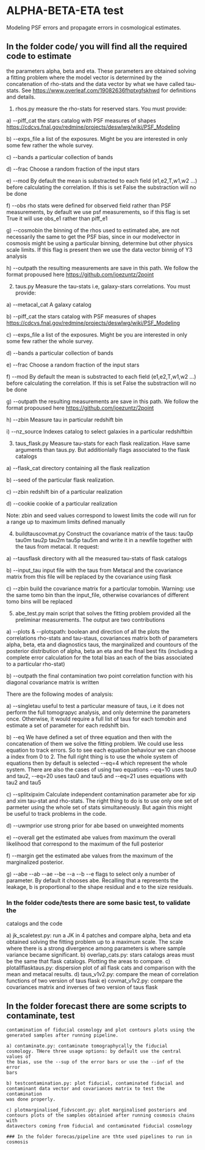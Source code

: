 # ALPHA-BETA-ETA test

  Modeling PSF errors and propagate errors in cosmological estimates.

## In the folder code/ you will find all the required code to estimate
   the parameters alpha, beta and eta.  These parameters are obtained
   solving a fitting problem where the model vector is determined by
   the concatenation of rho-stats and the data vector by what we have
   called tau-stats. See https://www.overleaf.com/19082636fhptxgfskhwd
   for definitions and details.

   1) rhos.py measure the rho-stats for reserved stars. You must
   provide:

   a) --piff_cat the stars catalog with PSF measures of shapes
   https://cdcvs.fnal.gov/redmine/projects/deswlwg/wiki/PSF_Modeling

   b) --exps_file a list of the exposures. Might be you are interested
   in only some few rather the whole survey.

   c) --bands a particular collection of bands

   d) --frac Choose a random fraction of the input stars

   e) --mod By default the mean is substracted to each field
   (e1,e2,T,w1,w2 ...)  before calculating the correlation. If this is
   set False the substraction will no be done

   f) --obs rho stats were defined for observed field rather than PSF
   measurements, by default we use psf measurements, so if this flag
   is set True it will use obs_e1 rather than piff_e1

   g) --cosmobin the binning of the rhos used to estimated abe, are
   not necessarily the same to get the PSF bias, since in our
   modelvector in cosmosis might be using a particular binning,
   determine but other physics scale limits. If this flag is present
   then we use the data vector binnig of Y3 analysis

   h) --outpath the resulting measurements are save in this path. We
   follow the format propoused here https://github.com/joezuntz/2point

   2) taus.py Measure the tau-stats i.e, galaxy-stars
   correlations. You must provide:

   a) --metacal_cat A galaxy catalog

   b) --piff_cat the stars catalog with PSF measures of shapes
   https://cdcvs.fnal.gov/redmine/projects/deswlwg/wiki/PSF_Modeling

   c) --exps_file a list of the exposures. Might be you are interested
   in only some few rather the whole survey.

   d) --bands a particular collection of bands

   e) --frac Choose a random fraction of the input stars

   f) --mod By default the mean is substracted to each field
   (e1,e2,T,w1,w2 ...)  before calculating the correlation. If this is
   set False the substraction will no be done

   g) --outpath the resulting measurements are save in this path. We
   follow the format propoused here https://github.com/joezuntz/2point

   h) --zbin Measure tau in particular redshift bin

   i) --nz_source Indexes catalog to select galaxies in a particular redshiftbin

   3) taus_flask.py Measure tau-stats for each flask realization. Have
   same arguments than taus.py. But additionlally flags associated to
   the flask catalogs

   a) --flask_cat directory containing all the
   flask realization

   b) --seed of the particular flask realization.

   c) --zbin redshift bin of a particular realization

   d) --cookie cookie of a particular realization

   Note: zbin and seed values correspond to lowest limits the code
   will run for a range up to maximum limits defined manually

   4) buildtauscovmat.py Construct the covariance matrix of the taus:
   tau0p tau0m tau2p tau2m tau5p tau5m and write it in a newfile
   together with the taus from metacal. It request:

   a) --tausflask directory with all the measured tau-stats of flask catalogs

   b) --input_tau input file with the taus from Metacal and the
   covariance matrix from this file will be replaced by the covariance
   using flask

   c) --zbin build the covariance matrix for a particular
   tomobin. Warning: use the same tomo bin than the input_file,
   otherwise covariances of different tomo bins will be replaced

   5) abe_test.py main script that solves the fitting problem provided
   all the preliminar measurements. The output are two contributions
   
   a) --plots & --plotspath: boolean and direction of all the plots the
   correlations rho-stats and tau-staus, covariances matrix both of
   parameters alpha, beta, eta and diagnostics taus, the marginalized
   and countours of the posterior distribution of alpha, beta an eta
   and the final best fits (including a complete error calculation for
   the total bias an each of the bias associated to a particular
   rho-stat)

   b) --outpath the final contamination two point correlation function
   with his diagonal covariance matrix is written

   There are the following modes of analysis:

   a) --singletau useful to test a particular measure of taus, i.e it
   does not perform the full tomograpyc analysis, and only determine
   the parameters once. Otherwise, it would require a full list of
   taus for each tomobin and estimate a set of parameter for each
   redshift bin.

   b) --eq We have defined a set of three equation and then with the
   concatenation of them we solve the fitting problem. We could use
   less equation to track errors. So to see each equation behaviour we
   can choose a index from 0 to 2. The full right thing is to use the
   whole system of equations then by default is selected --eq=4 which
   represent the whole system. There are also the cases of using two
   equations --eq=10 uses tau0 and tau2, --eq=20 uses tau0 and tau5
   and --eq=21 uses equations with tau2 and tau5

   c) --splitxipxim Calculate independent contamination parameter abe for
   xip and xim tau-stat and rho-stats. The right thing to do is to use
   only one set of parmeter using the whole set of stats
   simultaneously. But again this might be useful to track problems in
   the code.

   d) --uwmprior use strong prior for abe based on unweighted moments

   e) --overall get the estimated abe values from maximum the overall
   likelihood that correspond to the maximum of the full posterior

   f) --margin get the estimated abe values from the maximum of the
   marginalized posterior.

   g) --abe --ab --ae --be --a --b --e flags to select only a number
   of parameter.  By default it chooses abe. Recalling that a
   represents the leakage, b is proportional to the shape residual and
   e to the size residuals.
   

   ### In the folder code/tests there are some basic test, to validate the
   catalogs and the code

   a) jk_scaletest.py: run a JK in 4 patches and compare alpha, beta and eta
   obtained solving the fitting problem up to a maximum scale. The scale where
   there is a strong divergence among parameters is where sample variance
   became significant.
   b) overlap_cats.py: stars catalogs areas must be the same that flask catalogs. Plotting the
   areas to compare.
   c) plotallflasktaus.py: dispersion plot of all flask cats and comparison
   with the mean and metacal results.
   d) taus_v1v2.py: compare the mean of correlation functions of  two version of taus flask
   e) covmat_v1v2.py: compare the covariances matrix and inverses of two version of taus flask

 ## In the folder forecast there are some scripts to contaminate, test
    contamination of fiducial cosmology and plot contours plots using the
    generated samples after running pipeline.

    a) contaminate.py: contaminate tomographycally the fiducial
    cosmology. THere three usage options: by default use the central values of
    the bias, use the --sup of the error bars or use the --inf of the error
    bars

    b) testcontamination.py: plot fiducial, contaminated fiducial and
    contaminant data vector and covariances matrix to test the contamination
    was done properly.

    c) plotmarginalised_fidvscont.py: plot marginalised posteriors and
    contours plots of the samples obtainied after running cosmosis chains with
    datavectors coming from fiducial and contaminated fiducial cosmology

    ### In the folder forecas/pipeline are thte used pipelines to run in cosmosis
